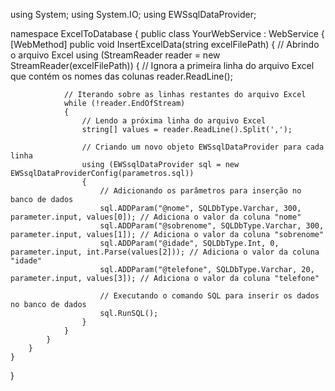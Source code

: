 using System;
using System.IO;
using EWSsqlDataProvider;

namespace ExcelToDatabase
{
    public class YourWebService : WebService
    {
        [WebMethod]
        public void InsertExcelData(string excelFilePath)
        {
            // Abrindo o arquivo Excel
            using (StreamReader reader = new StreamReader(excelFilePath))
            {
                // Ignora a primeira linha do arquivo Excel que contém os nomes das colunas
                reader.ReadLine();

                // Iterando sobre as linhas restantes do arquivo Excel
                while (!reader.EndOfStream)
                {
                    // Lendo a próxima linha do arquivo Excel
                    string[] values = reader.ReadLine().Split(',');

                    // Criando um novo objeto EWSsqlDataProvider para cada linha
                    using (EWSsqlDataProvider sql = new EWSsqlDataProviderConfig(parametros.sql))
                    {
                        // Adicionando os parâmetros para inserção no banco de dados
                        sql.ADDParam("@nome", SQLDbType.Varchar, 300, parameter.input, values[0]); // Adiciona o valor da coluna "nome"
                        sql.ADDParam("@sobrenome", SQLDbType.Varchar, 300, parameter.input, values[1]); // Adiciona o valor da coluna "sobrenome"
                        sql.ADDParam("@idade", SQLDbType.Int, 0, parameter.input, int.Parse(values[2])); // Adiciona o valor da coluna "idade"
                        sql.ADDParam("@telefone", SQLDbType.Varchar, 20, parameter.input, values[3]); // Adiciona o valor da coluna "telefone"
                        
                        // Executando o comando SQL para inserir os dados no banco de dados
                        sql.RunSQL();
                    }
                }
            }
        }
    }
}
